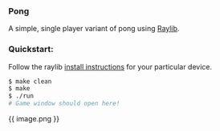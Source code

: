 ### Pong

A simple, single player variant of pong using [Raylib](https://github.com/raysan5/raylib).


### Quickstart:
Follow the raylib [install instructions](https://github.com/raysan5/raylib) for your particular device.

```bash
$ make clean
$ make
$ ./run
# Game window should open here!
```

{{ image.png }}